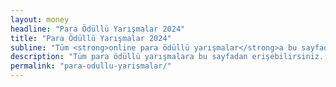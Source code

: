 ```yaml
---
layout: money
headline: "Para Ödüllü Yarışmalar 2024"
title: "Para Ödüllü Yarışmalar 2024"
subline: "Tüm <strong>online para ödüllü yarışmalar</strong>a bu sayfadan erişebilirsiniz. Bu <strong>ödüllü yarışmalar</strong>: edebiyat ve <strong>sanat yarışmaları</strong> olabildiği gibi fotoğraf, kısa film gibi diğer sanat dallarına ait de olabilir."
description: "Tüm para ödüllü yarışmalara bu sayfadan erişebilirsiniz. Bu ödüllü yarışmalar: edebiyat ve sanat yarışmaları olabildiği gibi fotoğraf, kısa film gibi diğer sanat dallarına ait de olabilir."
permalink: "para-odullu-yarismalar/"
---
```

